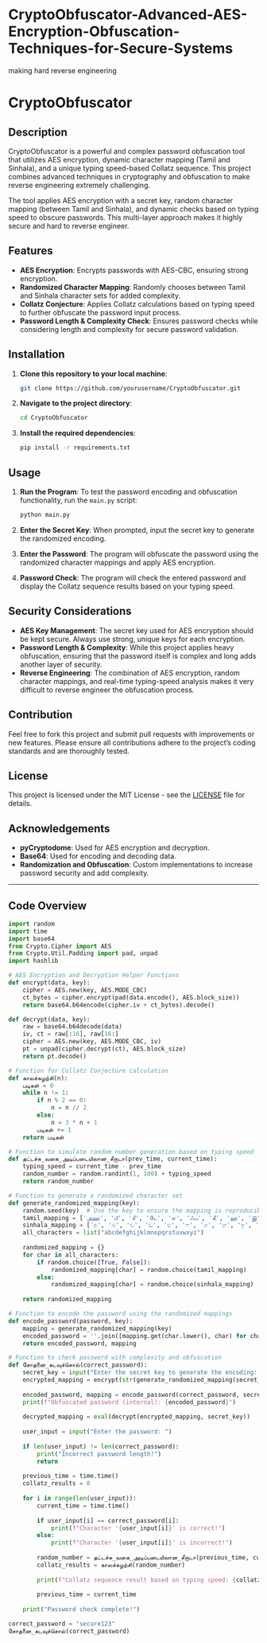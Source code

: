 # CryptoObfuscator-Advanced-AES-Encryption-Obfuscation-Techniques-for-Secure-Systems
making hard  reverse engineering 

# CryptoObfuscator

## Description
CryptoObfuscator is a powerful and complex password obfuscation tool that utilizes AES encryption, dynamic character mapping (Tamil and Sinhala), and a unique typing speed-based Collatz sequence. This project combines advanced techniques in cryptography and obfuscation to make reverse engineering extremely challenging.

The tool applies AES encryption with a secret key, random character mapping (between Tamil and Sinhala), and dynamic checks based on typing speed to obscure passwords. This multi-layer approach makes it highly secure and hard to reverse engineer.

## Features
- **AES Encryption**: Encrypts passwords with AES-CBC, ensuring strong encryption.
- **Randomized Character Mapping**: Randomly chooses between Tamil and Sinhala character sets for added complexity.
- **Collatz Conjecture**: Applies Collatz calculations based on typing speed to further obfuscate the password input process.
- **Password Length & Complexity Check**: Ensures password checks while considering length and complexity for secure password validation.

## Installation

1. **Clone this repository to your local machine**:
    ```bash
    git clone https://github.com/yourusername/CryptoObfuscator.git
    ```

2. **Navigate to the project directory**:
    ```bash
    cd CryptoObfuscator
    ```

3. **Install the required dependencies**:
    ```bash
    pip install -r requirements.txt
    ```

## Usage

1. **Run the Program**: To test the password encoding and obfuscation functionality, run the `main.py` script:
    ```bash
    python main.py
    ```

2. **Enter the Secret Key**: When prompted, input the secret key to generate the randomized encoding.

3. **Enter the Password**: The program will obfuscate the password using the randomized character mappings and apply AES encryption.

4. **Password Check**: The program will check the entered password and display the Collatz sequence results based on your typing speed.

## Security Considerations

- **AES Key Management**: The secret key used for AES encryption should be kept secure. Always use strong, unique keys for each encryption.
- **Password Length & Complexity**: While this project applies heavy obfuscation, ensuring that the password itself is complex and long adds another layer of security.
- **Reverse Engineering**: The combination of AES encryption, random character mappings, and real-time typing-speed analysis makes it very difficult to reverse engineer the obfuscation process.

## Contribution

Feel free to fork this project and submit pull requests with improvements or new features. Please ensure all contributions adhere to the project’s coding standards and are thoroughly tested.

## License

This project is licensed under the MIT License - see the [LICENSE](LICENSE) file for details.

## Acknowledgements

- **pyCryptodome**: Used for AES encryption and decryption.
- **Base64**: Used for encoding and decoding data.
- **Randomization and Obfuscation**: Custom implementations to increase password security and add complexity.

---

## Code Overview

```python
import random
import time
import base64
from Crypto.Cipher import AES
from Crypto.Util.Padding import pad, unpad
import hashlib

# AES Encryption and Decryption Helper Functions
def encrypt(data, key):
    cipher = AES.new(key, AES.MODE_CBC)
    ct_bytes = cipher.encrypt(pad(data.encode(), AES.block_size))
    return base64.b64encode(cipher.iv + ct_bytes).decode()

def decrypt(data, key):
    raw = base64.b64decode(data)
    iv, ct = raw[:16], raw[16:]
    cipher = AES.new(key, AES.MODE_CBC, iv)
    pt = unpad(cipher.decrypt(ct), AES.block_size)
    return pt.decode()

# Function for Collatz Conjecture calculation
def காலச்சுழற்சி(n):
    படிகள் = 0
    while n != 1:
        if n % 2 == 0:
            n = n // 2
        else:
            n = 3 * n + 1
        படிகள் += 1
    return படிகள்

# Function to simulate random number generation based on typing speed
def தட்டச்சு_வகை_அடிப்படையிலான_சீருடா(prev_time, current_time):
    typing_speed = current_time - prev_time
    random_number = random.randint(1, 100) + typing_speed
    return random_number

# Function to generate a randomized character set
def generate_randomized_mapping(key):
    random.seed(key)  # Use the key to ensure the mapping is reproducible
    tamil_mapping = ['அஹ', 'பீ', 'சீ', 'டே', 'எ', 'ஃப', 'கீ', 'ஹ', 'இ', 'ஜ', 'க', 'எல்', 'எம்', 'என்', 'ஒ', 'பி', 'க்யூ', 'ஆர்', 'எஸ்', 'டி', 'யு', 'வீ', 'டபிள்யூ', 'எக்ஸ்', 'வாய்', 'ஜெட்']
    sinhala_mapping = ['අ', 'බ', 'ච', 'ඩ', 'එ', 'ෆ', 'ග', 'හ', 'ඉ', 'ජ', 'ක', 'ල', 'ම', 'න', 'ඔ', 'ප', 'කූ', 'ර', 'ස', 'ට', 'උ', 'ව', 'ව්', 'ක්ස්', 'ය', 'ස්']
    all_characters = list("abcdefghijklmnopqrstuvwxyz")
    
    randomized_mapping = {}
    for char in all_characters:
        if random.choice([True, False]):
            randomized_mapping[char] = random.choice(tamil_mapping)
        else:
            randomized_mapping[char] = random.choice(sinhala_mapping)
    
    return randomized_mapping

# Function to encode the password using the randomized mappings
def encode_password(password, key):
    mapping = generate_randomized_mapping(key)
    encoded_password = ''.join([mapping.get(char.lower(), char) for char in password])
    return encoded_password, mapping

# Function to check password with complexity and obfuscation
def சோதனை_கடவுச்சொல்(correct_password):
    secret_key = input("Enter the secret key to generate the encoding: ")
    encrypted_mapping = encrypt(str(generate_randomized_mapping(secret_key)), secret_key)
    
    encoded_password, mapping = encode_password(correct_password, secret_key)
    print(f"Obfuscated password (internal): {encoded_password}")
    
    decrypted_mapping = eval(decrypt(encrypted_mapping, secret_key))
    
    user_input = input("Enter the password: ")
    
    if len(user_input) != len(correct_password):
        print("Incorrect password length!")
        return
    
    previous_time = time.time()
    collatz_results = 0
    
    for i in range(len(user_input)):
        current_time = time.time()
        
        if user_input[i] == correct_password[i]:
            print(f"Character '{user_input[i]}' is correct!")
        else:
            print(f"Character '{user_input[i]}' is incorrect!")
        
        random_number = தட்டச்சு_வகை_அடிப்படையிலான_சீருடா(previous_time, current_time)
        collatz_results = காலச்சுழற்சி(random_number)
        
        print(f"Collatz sequence result based on typing speed: {collatz_results}")
        
        previous_time = current_time
    
    print("Password check complete!")

correct_password = "secure123"
சோதனை_கடவுச்சொல்(correct_password)

